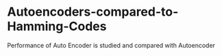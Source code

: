 # Autoencoders-compared-to-Hamming-Codes
Performance of Auto Encoder is studied and compared with Autoencoder
